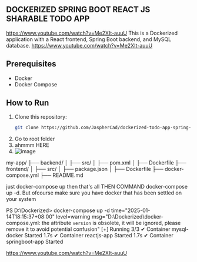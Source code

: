 ## DOCKERIZED SPRING BOOT REACT JS SHARABLE TODO APP
https://www.youtube.com/watch?v=Me2XIt-auuU
This is a Dockerized application with a React frontend, Spring Boot backend, and MySQL database.
https://www.youtube.com/watch?v=Me2XIt-auuU
## Prerequisites
- Docker
- Docker Compose

## How to Run
1. Clone this repository:
   ```bash
   git clone https://github.com/JaspherCad/dockerized-todo-app-spring-react.git

2. Go to root folder
3. ahmmm HERE
4. ![image](https://github.com/user-attachments/assets/7fb71aba-deec-438a-9af3-1218e7e6b75d)


my-app/
├── backend/
│   ├── src/
│   ├── pom.xml
│   ├── Dockerfile
├── frontend/
│   ├── src/
│   ├── package.json
│   ├── Dockerfile
├── docker-compose.yml
├── README.md

just docker-compose up then that's all
THEN COMMAND docker-compose up -d. 
But ofcourse make sure you have docker that has been settled on your system


PS D:\Dockerized> docker-compose up -d
time="2025-01-14T18:15:37+08:00" level=warning msg="D:\\Dockerized\\docker-compose.yml: the attribute `version` is obsolete, it will be ignored, please remove it to avoid potential confusion"
[+] Running 3/3
 ✔ Container mysql-docker    Started                                                                                                                    1.7s 
 ✔ Container reactjs-app     Started                                                                                                                    1.7s 
 ✔ Container springboot-app  Started 

 https://www.youtube.com/watch?v=Me2XIt-auuU
